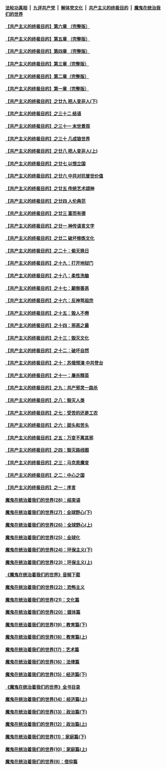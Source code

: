####  [法轮功真相](../../../../basic/blob/master/README.md?t=06152302) &nbsp;|&nbsp; [九评共产党](../../../../9ping.md/blob/master/README.md?t=06152302) &nbsp;|&nbsp; [解体党文化](../../../../jtdwh.md/blob/master/README.md?t=06152302)  &nbsp;|&nbsp; [共产主义的终极目的](../../../../gczydzjmd.md/blob/master/README.md?t=06152302) &nbsp;|&nbsp; [魔鬼在统治我们的世界](../../../../mgztzwmdsj.md/blob/master/README.md?t=06152302) 

#### [【共产主义的终极目的】第六章 （完整版）](../pages/nsc422/n11428913.md?t=06152302) 

#### [【共产主义的终极目的】第五章 （完整版）](../pages/nsc422/n11428912.md?t=06152302) 

#### [【共产主义的终极目的】第四章 （完整版）](../pages/nsc422/n11428907.md?t=06152302) 

#### [【共产主义的终极目的】第三章（完整版）](../pages/nsc422/n11428848.md?t=06152302) 

#### [【共产主义的终极目的】第二章（完整版）](../pages/nsc422/n11428831.md?t=06152302) 

#### [【共产主义的终极目的】第一章（完整版）](../pages/nsc422/n11417651.md?t=06152302) 

#### [【共产主义的终极目的】之廿九 把人变非人(下)](../pages/nsc422/n11344140.md?t=06152302) 

#### [【共产主义的终极目的】之三十二 结语](../pages/nsc422/n11360535.md?t=06152302) 

#### [【共产主义的终极目的】之三十一 末世景观](../pages/nsc422/n11351129.md?t=06152302) 

#### [【共产主义的终极目的】之三十 几成狼世界](../pages/nsc422/n11348280.md?t=06152302) 

#### [【共产主义的终极目的】之廿八 把人变非人(上)](../pages/nsc422/n11340492.md?t=06152302) 

#### [【共产主义的终极目的】之廿七 以恨立国](../pages/nsc422/n11336944.md?t=06152302) 

#### [【共产主义的终极目的】之廿六 中共对抗普世价值](../pages/nsc422/n11324785.md?t=06152302) 

#### [【共产主义的终极目的】之廿五 传统艺术颂神](../pages/nsc422/n11296396.md?t=06152302) 

#### [【共产主义的终极目的】之廿四 人伦典范](../pages/nsc422/n11296397.md?t=06152302) 

#### [【共产主义的终极目的】之廿三 富而有德](../pages/nsc422/n11283598.md?t=06152302) 

#### [【共产主义的终极目的】之廿一 神传语言文字](../pages/nsc422/n11263265.md?t=06152302) 

#### [【共产主义的终极目的】之廿二 破坏修炼文化](../pages/nsc422/n11245728.md?t=06152302) 

#### [【共产主义的终极目的】之二十：偷天换日](../pages/nsc422/n11238846.md?t=06152302) 

#### [【共产主义的终极目的】之十九：打开地狱门](../pages/nsc422/n11206376.md?t=06152302) 

#### [【共产主义的终极目的】之十八：柔性洗脑](../pages/nsc422/n11199994.md?t=06152302) 

#### [【共产主义的终极目的】之十七：颠倒善恶](../pages/nsc422/n11179782.md?t=06152302) 

#### [【共产主义的终极目的】之十六：反神骂祖宗](../pages/nsc422/n11166798.md?t=06152302) 

#### [【共产主义的终极目的】之十五：毁人不倦](../pages/nsc422/n11166792.md?t=06152302) 

#### [【共产主义的终极目的】之十四：邪恶之最](../pages/nsc422/n11150249.md?t=06152302) 

#### [【共产主义的终极目的】之十三：毁灭文化](../pages/nsc422/n11135227.md?t=06152302) 

#### [【共产主义的终极目的】之十二：破坏自然](../pages/nsc422/n11135214.md?t=06152302) 

#### [【共产主义的终极目的】之十：苏俄预演 中共登台](../pages/nsc422/n11118424.md?t=06152302) 

#### [【共产主义的终极目的】之十一：屠杀精英](../pages/nsc422/n11118442.md?t=06152302) 

#### [【共产主义的终极目的】之九：共产邪灵一路杀](../pages/nsc422/n11114139.md?t=06152302) 

#### [【共产主义的终极目的】之八：毁灭人类](../pages/nsc422/n11108503.md?t=06152302) 

#### [【共产主义的终极目的】之七：受苦的还是工农](../pages/nsc422/n11101809.md?t=06152302) 

#### [【共产主义的终极目的】之六：甜头和苦头](../pages/nsc422/n11096971.md?t=06152302) 

#### [【共产主义的终极目的】之五：万变不离其邪](../pages/nsc422/n11091285.md?t=06152302) 

#### [【共产主义的终极目的】之四：毁灭路线图](../pages/nsc422/n11086284.md?t=06152302) 

#### [【共产主义的终极目的】之三：马克思魔变](../pages/nsc422/n11061941.md?t=06152302) 

#### [【共产主义的终极目的】之二：中心之国](../pages/nsc422/n11047728.md?t=06152302) 

#### [【共产主义的终极目的】之一：序言](../pages/nsc422/n11086077.md?t=06152302) 

#### [魔鬼在统治着我们的世界(28)：结束语](../pages/nsc422/n10936246.md?t=06152302) 

#### [魔鬼在统治着我们的世界(27)：全球野心(下)](../pages/nsc422/n10928319.md?t=06152302) 

#### [魔鬼在统治着我们的世界(26)：全球野心(上)](../pages/nsc422/n10900318.md?t=06152302) 

#### [魔鬼在统治着我们的世界(25)：全球化](../pages/nsc422/n10788205.md?t=06152302) 

#### [魔鬼在统治着我们的世界(24)：环保主义(下)](../pages/nsc422/n10695307.md?t=06152302) 

#### [魔鬼在统治着我们的世界(23)：环保主义(上)](../pages/nsc422/n10688613.md?t=06152302) 

#### [《魔鬼在统治着我们的世界》音频下载](../pages/nsc422/n10635553.md?t=06152302) 

#### [魔鬼在统治着我们的世界(22)：恐怖主义](../pages/nsc422/n10614727.md?t=06152302) 

#### [魔鬼在统治着我们的世界(21)：文化篇](../pages/nsc422/n10597706.md?t=06152302) 

#### [魔鬼在统治着我们的世界(20)：媒体篇](../pages/nsc422/n10586579.md?t=06152302) 

#### [魔鬼在统治着我们的世界(19)：教育篇(下)](../pages/nsc422/n10564808.md?t=06152302) 

#### [魔鬼在统治着我们的世界(18)：教育篇(上)](../pages/nsc422/n10526970.md?t=06152302) 

#### [魔鬼在统治着我们的世界(17)：艺术篇](../pages/nsc422/n10499093.md?t=06152302) 

#### [魔鬼在统治着我们的世界(16)：法律篇](../pages/nsc422/n10485969.md?t=06152302) 

#### [魔鬼在统治着我们的世界(15)：经济篇(下)](../pages/nsc422/n10469975.md?t=06152302) 

#### [《魔鬼在统治着我们的世界》全书目录](../pages/nsc422/n10464261.md?t=06152302) 

#### [魔鬼在统治着我们的世界(14)：经济篇(上)](../pages/nsc422/n10457370.md?t=06152302) 

#### [魔鬼在统治着我们的世界(13)：政治篇(下)](../pages/nsc422/n10448270.md?t=06152302) 

#### [魔鬼在统治着我们的世界(12)：政治篇(上)](../pages/nsc422/n10444576.md?t=06152302) 

#### [魔鬼在统治着我们的世界(11)：家庭篇(下)](../pages/nsc422/n10440961.md?t=06152302) 

#### [魔鬼在统治着我们的世界(10)：家庭篇(上)](../pages/nsc422/n10435448.md?t=06152302) 

#### [魔鬼在统治着我们的世界(9)：信仰篇](../pages/nsc422/n10432159.md?t=06152302) 

